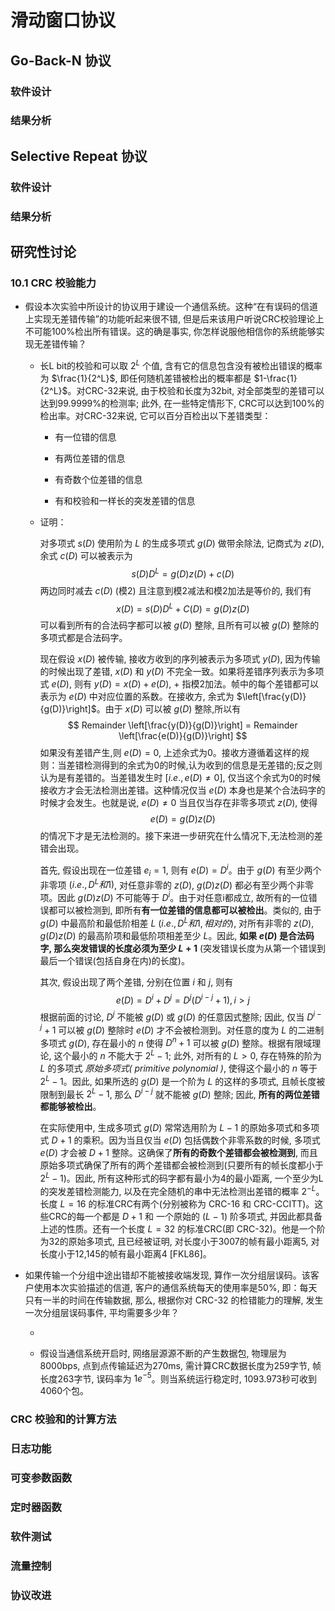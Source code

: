 # 滑动窗口协议

## Go-Back-N 协议

### 软件设计

### 结果分析

## Selective Repeat 协议

### 软件设计

### 结果分析

## 研究性讨论

### 10.1 CRC 校验能力

- 假设本次实验中所设计的协议用于建设一个通信系统。这种“在有误码的信道上实现无差错传输”的功能听起来很不错, 但是后来该用户听说CRC校验理论上不可能100%检出所有错误。这的确是事实, 你怎样说服他相信你的系统能够实现无差错传输？

  - 长L bit的校验和可以取 $2^L$ 个值, 含有它的信息包含没有被检出错误的概率为 $\frac{1}{2^L}$, 即任何随机差错被检出的概率都是 $1-\frac{1}{2^L}$。对CRC-32来说, 由于校验和长度为32bit, 对全部类型的差错可以达到99.9999%的检测率; 此外, 在一些特定情形下, CRC可以达到100%的检出率。对CRC-32来说, 它可以百分百检出以下差错类型：

    - 有一位错的信息

    - 有两位差错的信息

    - 有奇数个位差错的信息

    - 有和校验和一样长的突发差错的信息

  - 证明：

    对多项式 $s(D)$ 使用阶为 $L$ 的生成多项式 $g(D)$ 做带余除法, 记商式为 $z(D)$, 余式 $c(D)$ 可以被表示为
    $$
    s(D)D^L = g(D)z(D) + c(D)
    $$
    两边同时减去 $c(D)$ (模2) 且注意到模2减法和模2加法是等价的, 我们有
    $$
    x(D) = s(D)D^L + C(D) = g(D)z(D)
    $$
    可以看到所有的合法码字都可以被 $g(D)$ 整除, 且所有可以被 $g(D)$ 整除的多项式都是合法码字。

    现在假设 $x(D)$ 被传输, 接收方收到的序列被表示为多项式 $y(D)$, 因为传输的时候出现了差错, $x(D)$ 和 $y(D)$ 不完全一致。如果将差错序列表示为多项式 $e(D)$, 则有 $y(D) = x(D) + e(D)$, $+$ 指模2加法。帧中的每个差错都可以表示为 $e(D)$ 中对应位置的系数。在接收方, 余式为 $\left[\frac{y(D)}{g(D)}\right]$。由于 $x(D)$ 可以被 $g(D)$ 整除,所以有
    $$
    Remainder \left[\frac{y(D)}{g(D)}\right] = Remainder \left[\frac{e(D)}{g(D)}\right]
    $$
    如果没有差错产生,则 $e(D) = 0$, 上述余式为0。接收方遵循着这样的规则：当差错检测得到的余式为0的时候,认为收到的信息是无差错的;反之则认为是有差错的。当差错发生时 $[i.e., e(D) \neq 0]$, 仅当这个余式为0的时候接收方才会无法检测出差错。这种情况仅当 $e(D)$ 本身也是某个合法码字的时候才会发生。也就是说, $e(D) \neq 0$ 当且仅当存在非零多项式 $z(D)$, 使得
    $$
    e(D) = g(D)z(D)
    $$
    的情况下才是无法检测的。接下来进一步研究在什么情况下,无法检测的差错会出现。

    首先, 假设出现在一位差错 $e_i = 1$, 则有 $e(D) = D^i$。由于 $g(D)$ 有至少两个非零项 $(i.e., D^L 和 1)$, 对任意非零的 $z(D)$, $g(D)z(D)$ 都必有至少两个非零项。因此 $g(D)z(D)$ 不可能等于 $D^i$。由于对任意i都成立, 故所有的一位错误都可以被检测到, 即所有**有一位差错的信息都可以被检出**。类似的, 由于 $g(D)$ 中最高阶和最低阶相差 $L$ $(i.e., D^L 和 1, 相对的)$, 对所有非零的 $z(D)$, $g(D)z(D)$ 的最高阶项和最低阶项相差至少 $L$。因此, **如果 $e(D)$ 是合法码字, 那么突发错误的长度必须为至少 $L+1$** (突发错误长度为从第一个错误到最后一个错误(包括自身在内)的长度)。

    其次, 假设出现了两个差错, 分别在位置 $i$ 和 $j$, 则有
    $$
    e(D) = D^i + D^j = D^j(D^{i-j}+1),i>j
    $$
    根据前面的讨论, $D^j$ 不能被 $g(D)$ 或 $g(D)$ 的任意因式整除; 因此, 仅当 $D^{i-j}+1$ 可以被 $g(D)$ 整除时 $e(D)$ 才不会被检测到。对任意的度为 $L$ 的二进制多项式 $g(D)$, 存在最小的 $n$ 使得 $D^n+1$ 可以被 $g(D)$ 整除。根据有限域理论, 这个最小的 $n$ 不能大于 $2^L-1$; 此外, 对所有的 $L>0$, 存在特殊的阶为 $L$ 的多项式 *原始多项式( $primitive$ $polynomial$ )*, 使得这个最小的 $n$ 等于 $2^L-1$。因此, 如果所选的 $g(D)$ 是一个阶为 $L$ 的这样的多项式, 且帧长度被限制到最长 $2^L-1$, 那么 $D^{i-j}$ 就不能被 $g(D)$ 整除; 因此, **所有的两位差错都能够被检出**。

    在实际使用中, 生成多项式 $g(D)$ 常常选用阶为 $L-1$ 的原始多项式和多项式 $D+1$ 的乘积。因为当且仅当 $e(D)$ 包括偶数个非零系数的时候, 多项式 $e(D)$ 才会被 $D+1$ 整除。这确保了**所有的奇数个差错都会被检测到**, 而且原始多项式确保了所有的两个差错都会被检测到(只要所有的帧长度都小于 $2^L-1$)。因此, 所有这种形式的码字都有最小为4的最小距离, 一个至少为L的突发差错检测能力, 以及在完全随机的串中无法检测出差错的概率 $2^{-L}$。长度 $L=16$ 的标准CRC有两个(分别被称为 CRC-16 和 CRC-CCITT)。这些CRC的每一个都是 $D+1$ 和 一个原始的 $(L-1)$ 阶多项式, 并因此都具备上述的性质。还有一个长度 $L=32$ 的标准CRC(即 CRC-32)。他是一个阶为32的原始多项式, 且已经被证明, 对长度小于3007的帧有最小距离5, 对长度小于12,145的帧有最小距离4 [FKL86]。

- 如果传输一个分组中途出错却不能被接收端发现, 算作一次分组层误码。该客户使用本次实验描述的信道, 客户的通信系统每天的使用率是50%, 即：每天只有一半的时间在传输数据, 那么, 根据你对 CRC-32 的检错能力的理解, 发生一次分组层误码事件, 平均需要多少年？

    - 

    - 假设当通信系统开启时, 网络层源源不断的产生数据包, 物理层为8000bps, 点到点传输延迟为270ms, 需计算CRC数据长度为259字节, 帧长度263字节, 误码率为 $1e^{-5}$。则当系统运行稳定时, 1093.973秒可收到4060个包。

### CRC 校验和的计算方法

### 日志功能

### 可变参数函数

### 定时器函数

### 软件测试

### 流量控制

### 协议改进
